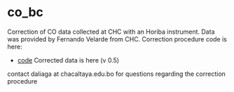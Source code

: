 # co_bc
Correction of CO data collected at CHC with an Horiba instrument. 
Data was provided by Fernando Velarde from CHC. 
Correction procedure code is here:
- [code](./nbs/correct_cov2~.ipynb)
Corrected data is here (v 0.5)

contact daliaga at chacaltaya.edu.bo for questions regarding the correction procedure
